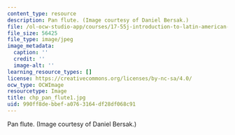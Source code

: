```yaml
---
content_type: resource
description: Pan flute. (Image courtesy of Daniel Bersak.)
file: /ol-ocw-studio-app/courses/17-55j-introduction-to-latin-american-studies-fall-2006/990ff8debbefa0763164df28df068c91_chp_pan_flute1.jpg
file_size: 56425
file_type: image/jpeg
image_metadata:
  caption: ''
  credit: ''
  image-alt: ''
learning_resource_types: []
license: https://creativecommons.org/licenses/by-nc-sa/4.0/
ocw_type: OCWImage
resourcetype: Image
title: chp_pan_flute1.jpg
uid: 990ff8de-bbef-a076-3164-df28df068c91
---
```

Pan flute. (Image courtesy of Daniel Bersak.)